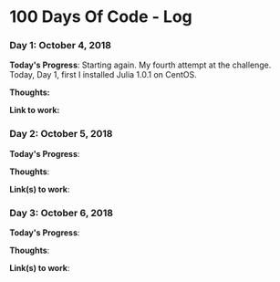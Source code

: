 # 100 Days Of Code - Log

### Day 1: October 4, 2018

**Today's Progress**: Starting again. My fourth attempt at the challenge. Today, Day 1, first I installed Julia 1.0.1 on CentOS.

**Thoughts:** 

**Link to work:** 

### Day 2: October 5, 2018 

**Today's Progress**: 

**Thoughts**: 

**Link(s) to work**: 

### Day 3: October 6, 2018 

**Today's Progress**:

**Thoughts**: 

**Link(s) to work**: 
